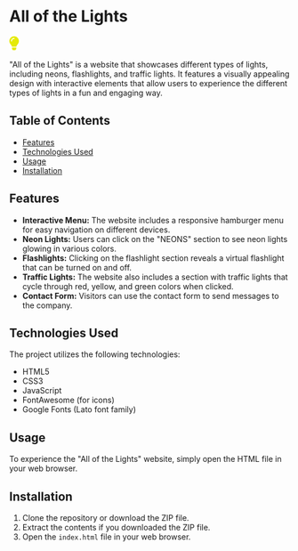 # All of the Lights

![All of the Lights](./assets/bulb.ico)

"All of the Lights" is a website that showcases different types of lights, including neons, flashlights, and traffic lights. It features a visually appealing design with interactive elements that allow users to experience the different types of lights in a fun and engaging way.

## Table of Contents

- [Features](#features)
- [Technologies Used](#technologies-used)
- [Usage](#usage)
- [Installation](#installation)

## Features

- **Interactive Menu:** The website includes a responsive hamburger menu for easy navigation on different devices.
- **Neon Lights:** Users can click on the "NEONS" section to see neon lights glowing in various colors.
- **Flashlights:** Clicking on the flashlight section reveals a virtual flashlight that can be turned on and off.
- **Traffic Lights:** The website also includes a section with traffic lights that cycle through red, yellow, and green colors when clicked.
- **Contact Form:** Visitors can use the contact form to send messages to the company.

## Technologies Used

The project utilizes the following technologies:

- HTML5
- CSS3
- JavaScript
- FontAwesome (for icons)
- Google Fonts (Lato font family)

## Usage

To experience the "All of the Lights" website, simply open the HTML file in your web browser.

## Installation

1. Clone the repository or download the ZIP file.
2. Extract the contents if you downloaded the ZIP file.
3. Open the `index.html` file in your web browser.

